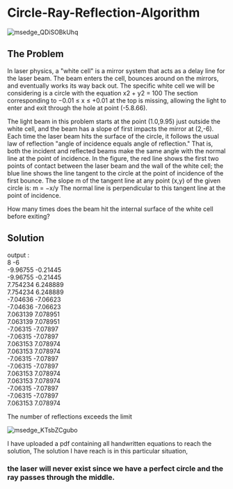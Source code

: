# Circle-Ray-Reflection-Algorithm



![msedge_QDiSOBkUhq](https://user-images.githubusercontent.com/63477635/170845532-b3f37337-416f-47c4-964f-f55ee83ad80a.png)

## The Problem

In laser physics, a "white cell" is a mirror system that acts as a delay line for the laser beam. The beam enters the cell, bounces around on the mirrors, and eventually works its way back out.
The specific white cell we will be considering is a circle with the equation x2 + y2 = 100
The section corresponding to −0.01 ≤ x ≤ +0.01 at the top is missing, allowing the light to enter and exit through the hole at point (-5.8.66).

The light beam in this problem starts at the point (1.0,9.95) just outside the white cell, and the beam has a slope of first impacts the mirror at (2,-6).
Each time the laser beam hits the surface of the circle, it follows the usual law of reflection "angle of incidence equals angle of reflection." That is, both the incident and reflected beams make the same angle with the normal line at the point of incidence.
In the figure, the red line shows the first two points of contact between the laser beam and the wall of the white cell; the blue line shows the line tangent to the circle at the point of incidence of the first bounce.
The slope m of the tangent line at any point (x,y) of the given circle is: m = −x/y
The normal line is perpendicular to this tangent line at the point of incidence.

How many times does the beam hit the internal surface of the white cell before exiting?

## Solution 

output : <br />
8 -6 <br />
-9.96755 -0.21445 <br />
-9.96755 -0.21445 <br />
7.754234 6.248889 <br />
7.754234 6.248889 <br />
-7.04636 -7.06623 <br />
-7.04636 -7.06623 <br />
7.063139 7.078951 <br />
7.063139 7.078951 <br />
-7.06315 -7.07897 <br />
-7.06315 -7.07897 <br />
7.063153 7.078974 <br />
7.063153 7.078974 <br />
-7.06315 -7.07897 <br />
-7.06315 -7.07897 <br />
7.063153 7.078974 <br />
7.063153 7.078974 <br />
-7.06315 -7.07897 <br />
-7.06315 -7.07897 <br />
7.063153 7.078974 <br />

The number of reflections exceeds the limit


![msedge_KTsbZCgubo](https://user-images.githubusercontent.com/63477635/170845416-26eeefbe-7b7e-4855-b3d4-49379d8f418c.png)

I have uploaded a pdf containing all handwritten equations to reach the solution,
The solution I have reach is in this particular situation, 

### the laser will never exist since we have a perfect circle and the ray passes through the middle.
